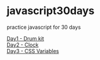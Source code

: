 # javascript30days
practice javascript for 30 days

[Day1 - Drum kit](https://suyuwei.github.io/javascript30days/day1%20-%20Drum%20kit/)  
[Day2 - Clock](https://suyuwei.github.io/javascript30days/day2%20-%20Clock/)  
[Day3 - CSS Variables](https://suyuwei.github.io/javascript30days/day3%20-%20CSS%20Variables/)  
